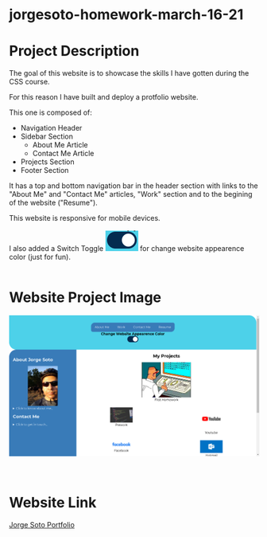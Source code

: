 # jorgesoto-homework-march-16-21
# Project Description
The goal of this website is to showcase the skills I have gotten during the CSS course.

For this reason I have built and deploy a protfolio website.

This one is composed of:

* Navigation Header
* Sidebar Section
    * About Me Article
    * Contact Me Article
* Projects Section
* Footer Section

It has a top and bottom navigation bar in the header section with links to the "About Me" and "Contact Me" articles, "Work" section and to the begining of the website ("Resume").

This website is responsive for mobile devices.
<br>
<br>
I also added a Switch Toggle ![](./assets/images/toggle-switch.png) for change website appearence color (just for fun).
<br>
<br>
# Website Project Image
![](./assets/images/app.png)
<br>
<br>
<br>
# Website Link
[Jorge Soto Portfolio](https://jorgeatcabo.github.io/jorgesoto-homework-march-16-21/)


